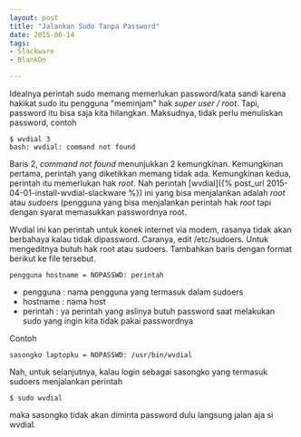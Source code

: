 ```yaml
---
layout: post
title: "Jalankan Sudo Tanpa Password"
date: 2015-06-14
tags: 
- Slackware
- BlankOn

---
```

Idealnya perintah sudo memang memerlukan password/kata sandi karena hakikat sudo itu pengguna "meminjam" hak _super user / root_. Tapi, password itu bisa saja kita hilangkan. Maksudnya, tidak perlu menuliskan password, contoh

```
$ wvdial 3
bash: wvdial: command not found
```

Baris 2, _command not found_ menunjukkan 2 kemungkinan. Kemungkinan pertama, perintah yang diketikkan memang tidak ada. Kemungkinan kedua, perintah itu memerlukan hak _root_. Nah perintah [wvdial]({% post_url 2015-04-01-install-wvdial-slackware %}) ini yang bisa menjalankan adalah _root_ atau _sudoers_ (pengguna yang bisa menjalankan perintah hak _root_ tapi dengan syarat memasukkan passwordnya root.

Wvdial ini kan perintah untuk konek internet via modem, rasanya tidak akan berbahaya kalau tidak dipassword. Caranya, edit /etc/sudoers. Untuk mengeditnya butuh hak root atau sudoers. Tambahkan baris dengan format berikut ke file tersebut.

```
pengguna hostname = NOPASSWD: perintah
```

- pengguna : nama pengguna yang termasuk dalam sudoers
- hostname : nama host 
- perintah : ya perintah yang aslinya butuh password saat melakukan sudo yang ingin kita tidak pakai passwordnya

Contoh
```
sasongko laptopku = NOPASSWD: /usr/bin/wvdial
```

Nah, untuk selanjutnya, kalau login sebagai sasongko yang termasuk sudoers menjalankan perintah 
```
$ sudo wvdial 
```
maka sasongko tidak akan diminta password dulu langsung jalan aja si wvdial.
 
